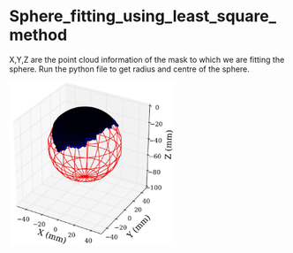 # Sphere_fitting_using_least_square_method

X,Y,Z are the point cloud information of the mask to which we are fitting the sphere.
Run the python file to get radius and centre of the sphere.

<img src="spherefitting.JPG" width="300">
